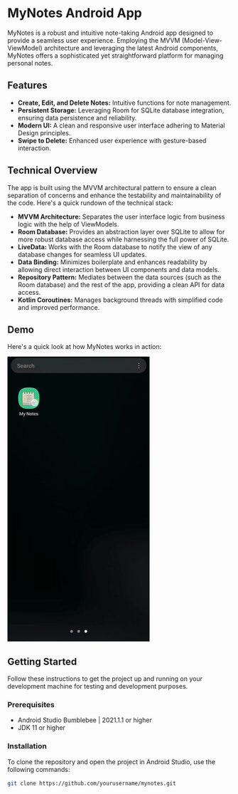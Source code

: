 # MyNotes Android App

MyNotes is a robust and intuitive note-taking Android app designed to provide a seamless user experience. Employing the MVVM (Model-View-ViewModel) architecture and leveraging the latest Android components, MyNotes offers a sophisticated yet straightforward platform for managing personal notes.

## Features

- **Create, Edit, and Delete Notes:** Intuitive functions for note management.
- **Persistent Storage:** Leveraging Room for SQLite database integration, ensuring data persistence and reliability.
- **Modern UI:** A clean and responsive user interface adhering to Material Design principles.
- **Swipe to Delete:** Enhanced user experience with gesture-based interaction.

## Technical Overview

The app is built using the MVVM architectural pattern to ensure a clean separation of concerns and enhance the testability and maintainability of the code. Here's a quick rundown of the technical stack:

- **MVVM Architecture:** Separates the user interface logic from business logic with the help of ViewModels.
- **Room Database:** Provides an abstraction layer over SQLite to allow for more robust database access while harnessing the full power of SQLite.
- **LiveData:** Works with the Room database to notify the view of any database changes for seamless UI updates.
- **Data Binding:** Minimizes boilerplate and enhances readability by allowing direct interaction between UI components and data models.
- **Repository Pattern:** Mediates between the data sources (such as the Room database) and the rest of the app, providing a clean API for data access.
- **Kotlin Coroutines:** Manages background threads with simplified code and improved performance.

## Demo

Here's a quick look at how MyNotes works in action:

![MyNotes App Demo](src/main/java/com/example/mynotes/assets/AppDemo.gif)

## Getting Started

Follow these instructions to get the project up and running on your development machine for testing and development purposes.

### Prerequisites

- Android Studio Bumblebee | 2021.1.1 or higher
- JDK 11 or higher

### Installation

To clone the repository and open the project in Android Studio, use the following commands:

```bash
git clone https://github.com/yourusername/mynotes.git
